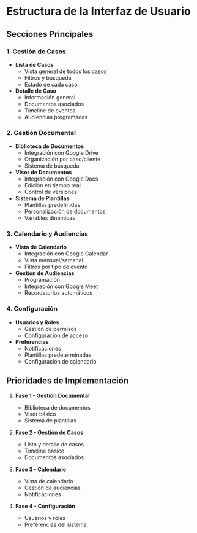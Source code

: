 # Estructura de la Interfaz de Usuario

## Secciones Principales

### 1. Gestión de Casos
- **Lista de Casos**
  - Vista general de todos los casos
  - Filtros y búsqueda
  - Estado de cada caso
- **Detalle de Caso**
  - Información general
  - Documentos asociados
  - Timeline de eventos
  - Audiencias programadas

### 2. Gestión Documental
- **Biblioteca de Documentos**
  - Integración con Google Drive
  - Organización por caso/cliente
  - Sistema de búsqueda
- **Visor de Documentos**
  - Integración con Google Docs
  - Edición en tiempo real
  - Control de versiones
- **Sistema de Plantillas**
  - Plantillas predefinidas
  - Personalización de documentos
  - Variables dinámicas

### 3. Calendario y Audiencias
- **Vista de Calendario**
  - Integración con Google Calendar
  - Vista mensual/semanal
  - Filtros por tipo de evento
- **Gestión de Audiencias**
  - Programación
  - Integración con Google Meet
  - Recordatorios automáticos

### 4. Configuración
- **Usuarios y Roles**
  - Gestión de permisos
  - Configuración de acceso
- **Preferencias**
  - Notificaciones
  - Plantillas predeterminadas
  - Configuración de calendario

## Prioridades de Implementación

1. **Fase 1 - Gestión Documental**
   - Biblioteca de documentos
   - Visor básico
   - Sistema de plantillas

2. **Fase 2 - Gestión de Casos**
   - Lista y detalle de casos
   - Timeline básico
   - Documentos asociados

3. **Fase 3 - Calendario**
   - Vista de calendario
   - Gestión de audiencias
   - Notificaciones

4. **Fase 4 - Configuración**
   - Usuarios y roles
   - Preferencias del sistema
